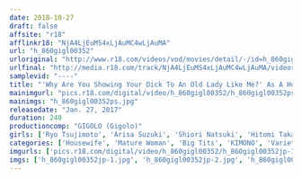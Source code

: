 ```yaml
---
date: 2018-10-27
draft: false
affsite: "r18"
afflinkr18: "NjA4LjEuMS4xLjAuMC4wLjAuMA"
url: "h_860gigl00352"
urloriginal: "http://www.r18.com/videos/vod/movies/detail/-/id=h_860gigl00352"
urlfinal: "http://media.r18.com/track/NjA4LjEuMS4xLjAuMC4wLjAuMA/videos/vod/movies/detail/-/id=h_860gigl00352"
samplevid: "----"
title: "'Why Are You Showing Your Dick To An Old Lady Like Me?' As A Hot Springs Inn Waitress, She's Used To Seeing Her Guests' Cocks, But When She Sees This Half Erect Dick, She Cannot Hold In Her Lust And Won't Let Go Until She Gets This Cock Rock Hard And Ready!! 3"
mainimgurl: "pics.r18.com/digital/video/h_860gigl00352/h_860gigl00352ps.jpg"
mainimgs: "h_860gigl00352ps.jpg"
releasedate: "Jan. 27, 2017"
duration: 240
productioncomp: "GIGOLO (Gigolo)"
girls: ['Ryo Tsujimoto', 'Arisa Suzuki', 'Shiori Natsuki', 'Hitomi Takase', 'Azusa Sakai', 'Mami Yuasa', 'Emiri Mizuno']
categories: ['Housewife', 'Mature Woman', 'Big Tits', 'KIMONO', 'Variety', 'Pranks', 'Blowjob', 'Over 4 Hours']
imgurls: ['pics.r18.com/digital/video/h_860gigl00352/h_860gigl00352jp-1.jpg', 'pics.r18.com/digital/video/h_860gigl00352/h_860gigl00352jp-2.jpg', 'pics.r18.com/digital/video/h_860gigl00352/h_860gigl00352jp-3.jpg', 'pics.r18.com/digital/video/h_860gigl00352/h_860gigl00352jp-4.jpg', 'pics.r18.com/digital/video/h_860gigl00352/h_860gigl00352jp-5.jpg', 'pics.r18.com/digital/video/h_860gigl00352/h_860gigl00352jp-6.jpg', 'pics.r18.com/digital/video/h_860gigl00352/h_860gigl00352jp-7.jpg', 'pics.r18.com/digital/video/h_860gigl00352/h_860gigl00352jp-8.jpg', 'pics.r18.com/digital/video/h_860gigl00352/h_860gigl00352jp-9.jpg', 'pics.r18.com/digital/video/h_860gigl00352/h_860gigl00352jp-10.jpg', 'pics.r18.com/digital/video/h_860gigl00352/h_860gigl00352jp-11.jpg', 'pics.r18.com/digital/video/h_860gigl00352/h_860gigl00352jp-12.jpg', 'pics.r18.com/digital/video/h_860gigl00352/h_860gigl00352jp-13.jpg', 'pics.r18.com/digital/video/h_860gigl00352/h_860gigl00352jp-14.jpg', 'pics.r18.com/digital/video/h_860gigl00352/h_860gigl00352jp-15.jpg', 'pics.r18.com/digital/video/h_860gigl00352/h_860gigl00352jp-16.jpg', 'pics.r18.com/digital/video/h_860gigl00352/h_860gigl00352jp-17.jpg', 'pics.r18.com/digital/video/h_860gigl00352/h_860gigl00352jp-18.jpg', 'pics.r18.com/digital/video/h_860gigl00352/h_860gigl00352jp-19.jpg', 'pics.r18.com/digital/video/h_860gigl00352/h_860gigl00352jp-20.jpg']
imgs: ['h_860gigl00352jp-1.jpg', 'h_860gigl00352jp-2.jpg', 'h_860gigl00352jp-3.jpg', 'h_860gigl00352jp-4.jpg', 'h_860gigl00352jp-5.jpg', 'h_860gigl00352jp-6.jpg', 'h_860gigl00352jp-7.jpg', 'h_860gigl00352jp-8.jpg', 'h_860gigl00352jp-9.jpg', 'h_860gigl00352jp-10.jpg', 'h_860gigl00352jp-11.jpg', 'h_860gigl00352jp-12.jpg', 'h_860gigl00352jp-13.jpg', 'h_860gigl00352jp-14.jpg', 'h_860gigl00352jp-15.jpg', 'h_860gigl00352jp-16.jpg', 'h_860gigl00352jp-17.jpg', 'h_860gigl00352jp-18.jpg', 'h_860gigl00352jp-19.jpg', 'h_860gigl00352jp-20.jpg']
---
```

